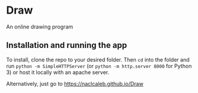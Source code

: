 # Draw
An online drawing program

## Installation and running the app
To install, clone the repo to your desired folder. Then `cd` into the folder and run `python -m SimpleHTTPServer` (or `python -m http.server 8000` for Python 3) or host it locally with an apache server.

Alternatively, just go to https://naclcaleb.github.io/Draw